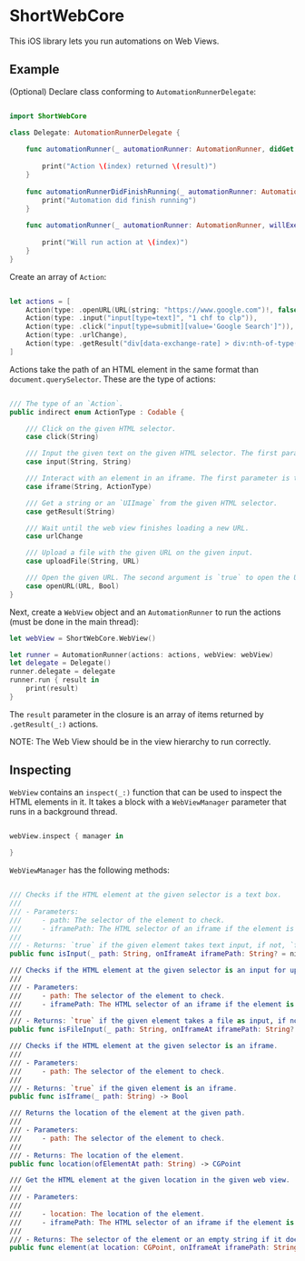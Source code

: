# ShortWebCore

This iOS library lets you run automations on Web Views.

## Example

(Optional) Declare class conforming to `AutomationRunnerDelegate`:

```swift

import ShortWebCore

class Delegate: AutomationRunnerDelegate {
    
    func automationRunner(_ automationRunner: AutomationRunner, didGet result: Any, for action: Action, at index: Int) {
        
        print("Action \(index) returned \(result)")
    }
    
    func automationRunnerDidFinishRunning(_ automationRunner: AutomationRunner) {
        print("Automation did finish running")
    }
    
    func automationRunner(_ automationRunner: AutomationRunner, willExecute action: Action, at index: Int) {
        
        print("Will run action at \(index)")
    }
}
```

Create an array of `Action`:

```swift

let actions = [
    Action(type: .openURL(URL(string: "https://www.google.com")!, false)),
    Action(type: .input("input[type=text]", "1 chf to clp")),
    Action(type: .click("input[type=submit][value='Google Search']")),
    Action(type: .urlChange),
    Action(type: .getResult("div[data-exchange-rate] > div:nth-of-type(2)"))
]
```

Actions take the path of an HTML element in the same format than `document.querySelector`. These are the type of actions:

```swift

/// The type of an `Action`.
public indirect enum ActionType : Codable {

    /// Click on the given HTML selector.
    case click(String)

    /// Input the given text on the given HTML selector. The first parameter is the HTML selector and the second parameter is the text to input.
    case input(String, String)

    /// Interact with an element in an iframe. The first parameter is the HTML selector of the iframe and the second one is the action to execute in the iframe.
    case iframe(String, ActionType)

    /// Get a string or an `UIImage` from the given HTML selector.
    case getResult(String)

    /// Wait until the web view finishes loading a new URL.
    case urlChange

    /// Upload a file with the given URL on the given input.
    case uploadFile(String, URL)

    /// Open the given URL. The second argument is `true` to open the URL in mobile mode.
    case openURL(URL, Bool)
}
```

Next, create a `WebView` object and an `AutomationRunner` to run the actions (must be done in the main thread):

```swift
let webView = ShortWebCore.WebView()

let runner = AutomationRunner(actions: actions, webView: webView)
let delegate = Delegate()
runner.delegate = delegate
runner.run { result in
    print(result)
}
```

The `result` parameter in the closure is an array of items returned by `.getResult(_:)` actions.

NOTE: The Web View should be in the view hierarchy to run correctly.

## Inspecting

`WebView` contains an `inspect(_:)` function that can be used to inspect the HTML elements in it. It takes a block with a `WebViewManager` parameter that runs in a background thread.

```swift

webView.inspect { manager in
    
}
```

`WebViewManager` has the following methods:

```swift

/// Checks if the HTML element at the given selector is a text box.
///
/// - Parameters:
///     - path: The selector of the element to check.
///     - iframePath: The HTML selector of an iframe if the element is located in there.
///
/// - Returns: `true` if the given element takes text input, if not, `false`.
public func isInput(_ path: String, onIframeAt iframePath: String? = nil) -> Bool

/// Checks if the HTML element at the given selector is an input for uploading a file.
///
/// - Parameters:
///     - path: The selector of the element to check.
///     - iframePath: The HTML selector of an iframe if the element is located in there.
///
/// - Returns: `true` if the given element takes a file as input, if not, `false`.
public func isFileInput(_ path: String, onIframeAt iframePath: String? = nil) -> Bool

/// Checks if the HTML element at the given selector is an iframe.
///
/// - Parameters:
///     - path: The selector of the element to check.
///
/// - Returns: `true` if the given element is an iframe.
public func isIframe(_ path: String) -> Bool

/// Returns the location of the element at the given path.
///
/// - Parameters:
///     - path: The selector of the element to check.
///
/// - Returns: The location of the element.
public func location(ofElementAt path: String) -> CGPoint

/// Get the HTML element at the given location in the given web view.
///
/// - Parameters:
///
///     - location: The location of the element.
///     - iframePath: The HTML selector of an iframe if the element is located in there.
///
/// - Returns: The selector of the element or an empty string if it does not exist.
public func element(at location: CGPoint, onIframeAt iframePath: String? = nil) -> String
```
